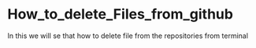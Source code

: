 # How_to_delete_Files_from_github
In this we will se that how to delete file from the repositories from terminal
